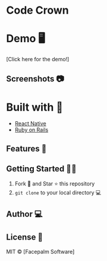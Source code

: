 # Code Crown



# Demo 🖥

[Click here for the demo!]

## Screenshots 📷


# Built with 🔧

- [React Native](https://reactnative.dev/)
- [Ruby on Rails](https://rubyonrails.org/)

## Features :star2:


## Getting Started :man_astronaut:

1. Fork 🍴 and Star ⭐️ this repository
2. `git clone` to your local directory 💻

## Author 💻


## License 🌵

MIT © [Facepalm Software]
